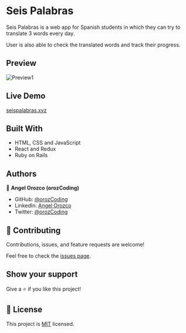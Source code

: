 # Seis Palabras

Seis Palabras is a web app for Spanish students in which they can try to translate 3 words every day.

User is also able to check the translated words and track their progress.

## Preview

![Preview1](./public/seispalabraspreview.gif)

## Live Demo

[seispalabras.xyz](https://seispalabras.xyz/)

## Built With

- HTML, CSS and JavaScript
- React and Redux
- Ruby on Rails

## Authors

👤 **Angel Orozco (orozCoding)**

- GitHub: [@orozCoding](https://github.com/orozCoding)
- LinkedIn: [Angel Orozco](https://www.linkedin.com/in/angel-orozco-652230228/)
- Twitter: [@orozCoding](https://twitter.com/orozCoding)

## 🤝 Contributing

Contributions, issues, and feature requests are welcome!

Feel free to check the [issues page](../../issues/).

## Show your support

Give a ⭐️ if you like this project!

## 📝 License

This project is [MIT](./MIT.md) licensed.
